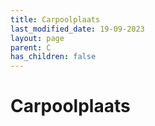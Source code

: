 ```yaml
---
title: Carpoolplaats
last_modified_date: 19-09-2023
layout: page
parent: C
has_children: false
---
```


Carpoolplaats
=============

